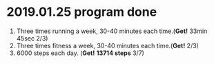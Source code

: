 # 2019.01.25 program done


 
1. Three times running a week, 30-40 minutes each time.(**Get!** 33min 45sec 2/3)
2. Three times fitness a week, 30-40 minutes each time.(**Get!** 2/3)
3. 6000 steps each day. (**Get!** **13714 steps** 3/7)
